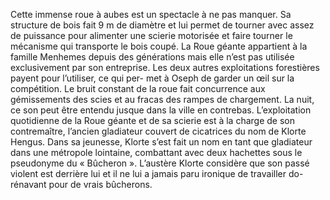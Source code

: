 Cette immense roue à aubes est un spectacle à ne pas manquer. Sa structure de bois fait 9 m de diamètre et lui permet de tourner avec assez de puissance pour alimenter une scierie motorisée et faire tourner le mécanisme qui transporte le bois coupé. La Roue géante appartient à la famille Menhemes depuis des générations mais elle n’est pas utilisée exclusivement par son entreprise. Les deux autres exploitations forestières payent pour l’utiliser, ce qui per- met à Oseph de garder un œil sur la compétition. Le bruit constant de la roue fait concurrence aux gémissements des scies et au fracas des rampes de chargement. La nuit, ce son peut être entendu jusque dans la ville en contrebas. L’exploitation quotidienne de la Roue géante et de sa scierie est à la charge de son contremaître, l’ancien gladiateur couvert de cicatrices du nom de Klorte Hengus. Dans sa jeunesse, Klorte s’est fait un nom en tant que gladiateur dans une métropole lointaine, combattant avec deux hachettes sous le pseudonyme du « Bûcheron ». L’austère Klorte considère que son passé violent est derrière lui et il ne lui a jamais paru ironique de travailler do- rénavant pour de vrais bûcherons.